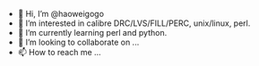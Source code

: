- 👋 Hi, I’m @haoweigogo
- 👀 I’m interested in calibre DRC/LVS/FILL/PERC, unix/linux, perl.
- 🌱 I’m currently learning perl and python.
- 💞️ I’m looking to collaborate on ...
- 📫 How to reach me ...

<!---
haoweigogo/haoweigogo is a ✨ special ✨ repository because its `README.md` (this file) appears on your GitHub profile.
You can click the Preview link to take a look at your changes.
--->
